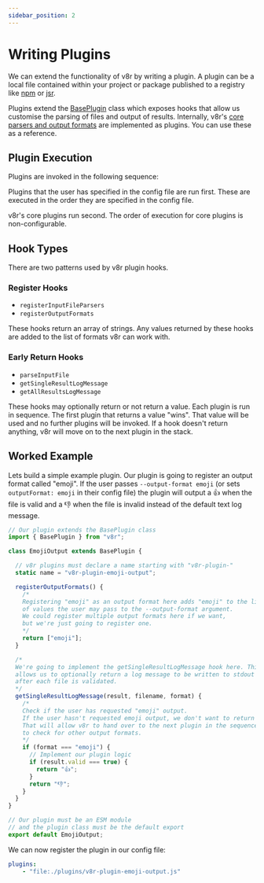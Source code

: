 ```yaml
---
sidebar_position: 2
---
```


# Writing Plugins

We can extend the functionality of v8r by writing a plugin. A plugin can be a local file contained within your project or package published to a registry like [npm](https://www.npmjs.com/) or [jsr](https://jsr.io/).

Plugins extend the [BasePlugin](../reference) class which exposes hooks that allow us customise the parsing of files and output of results. Internally, v8r's [core parsers and output formats](https://github.com/chris48s/v8r/tree/main/src/plugins) are implemented as plugins. You can use these as a reference.

## Plugin Execution

Plugins are invoked in the following sequence:

Plugins that the user has specified in the config file are run first. These are executed in the order they are specified in the config file.

v8r's core plugins run second. The order of execution for core plugins is non-configurable.

## Hook Types

There are two patterns used by v8r plugin hooks.

### Register Hooks

- `registerInputFileParsers`
- `registerOutputFormats`

These hooks return an array of strings. Any values returned by these hooks are added to the list of formats v8r can work with.

### Early Return Hooks

- `parseInputFile`
- `getSingleResultLogMessage`
- `getAllResultsLogMessage`

These hooks may optionally return or not return a value. Each plugin is run in sequence. The first plugin that returns a value "wins". That value will be used and no further plugins will be invoked. If a hook doesn't return anything, v8r will move on to the next plugin in the stack.

## Worked Example

Lets build a simple example plugin. Our plugin is going to register an output format called "emoji". If the user passes `--output-format emoji` (or sets `outputFormat: emoji` in their config file) the plugin will output a 👍 when the file is valid and a 👎 when the file is invalid instead of the default text log message.

```js title="./plugins/v8r-plugin-emoji-output.js"
// Our plugin extends the BasePlugin class
import { BasePlugin } from "v8r";

class EmojiOutput extends BasePlugin {

  // v8r plugins must declare a name starting with "v8r-plugin-"
  static name = "v8r-plugin-emoji-output";

  registerOutputFormats() {
    /*
    Registering "emoji" as an output format here adds "emoji" to the list
    of values the user may pass to the --output-format argument.
    We could register multiple output formats here if we want,
    but we're just going to register one.
    */
    return ["emoji"];
  }

  /*
  We're going to implement the getSingleResultLogMessage hook here. This
  allows us to optionally return a log message to be written to stdout
  after each file is validated.
  */
  getSingleResultLogMessage(result, filename, format) {
    /*
    Check if the user has requested "emoji" output.
    If the user hasn't requested emoji output, we don't want to return a value.
    That will allow v8r to hand over to the next plugin in the sequence
    to check for other output formats.
    */
    if (format === "emoji") {
      // Implement our plugin logic
      if (result.valid === true) {
        return "👍";
      }
      return "👎";
    }
  }
}

// Our plugin must be an ESM module
// and the plugin class must be the default export
export default EmojiOutput;
```

We can now register the plugin in our config file:

```yaml title=".v8rrc.yml"
plugins:
    - "file:./plugins/v8r-plugin-emoji-output.js"
```
